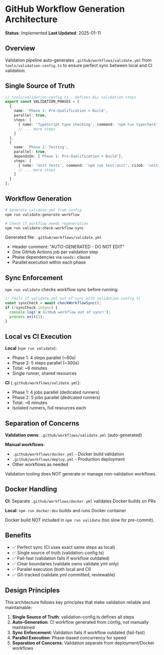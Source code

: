 # GitHub Workflow Generation Architecture

**Status**: Implemented
**Last Updated**: 2025-01-11

## Overview

Validation pipeline auto-generates `.github/workflows/validate.yml` from `tools/validation-config.ts` to ensure perfect sync between local and CI validation.

## Single Source of Truth

```typescript
// tools/validation-config.ts - defines ALL validation steps
export const VALIDATION_PHASES = [
  {
    name: 'Phase 1: Pre-Qualification + Build',
    parallel: true,
    steps: [
      { name: 'TypeScript type checking', command: 'npm run typecheck', ciJob: 'typecheck' },
      // ... more steps
    ]
  },
  {
    name: 'Phase 2: Testing',
    parallel: true,
    dependsOn: ['Phase 1: Pre-Qualification + Build'],
    steps: [
      { name: 'Unit tests', command: 'npm run test:unit', ciJob: 'unit-tests' },
      // ... more steps
    ]
  }
];
```

## Workflow Generation

```bash
# Generate validate.yml from config
npm run validate:generate-workflow

# Check if workflow needs regeneration
npm run validate:check-workflow-sync
```

Generated file: `.github/workflows/validate.yml`
- Header comment: "AUTO-GENERATED - DO NOT EDIT"
- One GitHub Actions job per validation step
- Phase dependencies via `needs:` clause
- Parallel execution within each phase

## Sync Enforcement

`npm run validate` checks workflow sync before running:
```typescript
// Fails if validate.yml out of sync with validation-config.ts
const syncCheck = await checkWorkflowSync();
if (!syncCheck.inSync) {
  console.log('❌ GitHub workflow out of sync!');
  process.exit(1);
}
```

## Local vs CI Execution

**Local** (`npm run validate`):
- Phase 1: 4 steps parallel (~60s)
- Phase 2: 5 steps parallel (~300s)
- Total: ~6 minutes
- Single runner, shared resources

**CI** (`.github/workflows/validate.yml`):
- Phase 1: 4 jobs parallel (dedicated runners)
- Phase 2: 5 jobs parallel (dedicated runners)
- Total: ~6 minutes
- Isolated runners, full resources each

## Separation of Concerns

**Validation owns**: `.github/workflows/validate.yml` (auto-generated)

**Manual workflows**:
- `.github/workflows/docker.yml` - Docker build validation
- `.github/workflows/deploy.yml` - Production deployment
- Other workflows as needed

Validation tooling does NOT generate or manage non-validation workflows.

## Docker Handling

**CI**: Separate `.github/workflows/docker.yml` validates Docker builds on PRs

**Local**: `npm run docker:dev` builds and runs Docker container

Docker build NOT included in `npm run validate` (too slow for pre-commit).

## Benefits

- ✅ Perfect sync (CI uses exact same steps as local)
- ✅ Single source of truth (validation-config.ts)
- ✅ Fail-fast (validation fails if workflow outdated)
- ✅ Clear boundaries (validate owns validate.yml only)
- ✅ Parallel execution (both local and CI)
- ✅ Git-tracked (validate.yml committed, reviewable)

## Design Principles

This architecture follows key principles that make validation reliable and maintainable:

1. **Single Source of Truth**: validation-config.ts defines all steps
2. **Auto-Generation**: CI workflow generated from config, not manually maintained
3. **Sync Enforcement**: Validation fails if workflow outdated (fail-fast)
4. **Parallel Execution**: Phase-based concurrency for speed
5. **Separation of Concerns**: Validation separate from deployment/Docker workflows
